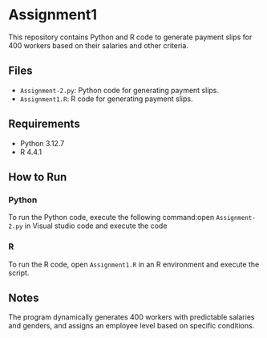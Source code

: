# Assignment1
This repository contains Python and R code to generate payment slips for 400 workers based on their salaries and other criteria.

## Files

- `Assignment-2.py`: Python code for generating payment slips.
- `Assignment1.R`: R code for generating payment slips.

## Requirements

- Python 3.12.7
- R 4.4.1

## How to Run

### Python
To run the Python code, execute the following command:open `Assignment-2.py` in Visual studio code and execute the code

### R
To run the R code, open `Assignment1.R` in an R environment and execute the script.

## Notes

The program dynamically generates 400 workers with predictable salaries and genders, and assigns an employee level based on specific conditions.

